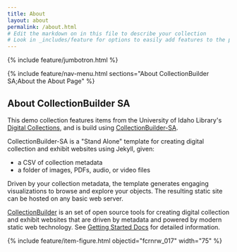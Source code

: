 ```yaml
---
title: About
layout: about
permalink: /about.html
# Edit the markdown on in this file to describe your collection
# Look in _includes/feature for options to easily add features to the page
---
```


{% include feature/jumbotron.html %} 

{% include feature/nav-menu.html sections="About CollectionBuilder SA;About the About Page" %}

## About CollectionBuilder SA

This demo collection features items from the University of Idaho Library's [Digital Collections](https://www.lib.uidaho.edu/digital/), and is build using [CollectionBuilder-SA](https://github.com/CollectionBuilder/collectionbuilder-sa).

CollectionBuilder-SA is a "Stand Alone" template for creating digital collection and exhibit websites using Jekyll, given:

- a CSV of collection metadata
- a folder of images, PDFs, audio, or video files

Driven by your collection metadata, the template generates engaging visualizations to browse and explore your objects.
The resulting static site can be hosted on any basic web server.

[CollectionBuilder](https://github.com/CollectionBuilder/) is an set of open source tools for creating digital collection and exhibit websites that are driven by metadata and powered by modern static web technology.
See [Getting Started Docs](https://collectionbuilder.github.io/docs/introduction.html) for detailed information.


{% include feature/item-figure.html objectid="fcrnrw_017" width="75" %} 
